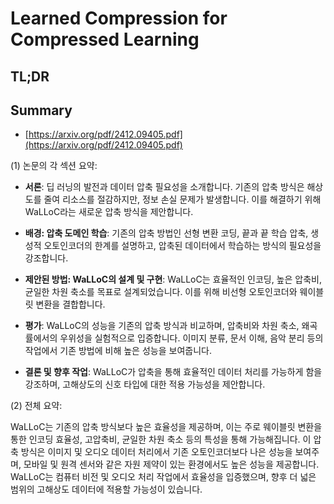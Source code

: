 # Learned Compression for Compressed Learning
## TL;DR
## Summary
- [https://arxiv.org/pdf/2412.09405.pdf](https://arxiv.org/pdf/2412.09405.pdf)

(1) 논문의 각 섹션 요약:
   
- **서론**: 딥 러닝의 발전과 데이터 압축 필요성을 소개합니다. 기존의 압축 방식은 해상도를 줄여 리소스를 절감하지만, 정보 손실 문제가 발생합니다. 이를 해결하기 위해 WaLLoC라는 새로운 압축 방식을 제안합니다.
   
- **배경: 압축 도메인 학습**: 기존의 압축 방법인 선형 변환 코딩, 끝과 끝 학습 압축, 생성적 오토인코더의 한계를 설명하고, 압축된 데이터에서 학습하는 방식의 필요성을 강조합니다.
   
- **제안된 방법: WaLLoC의 설계 및 구현**: WaLLoC는 효율적인 인코딩, 높은 압축비, 균일한 차원 축소를 목표로 설계되었습니다. 이를 위해 비선형 오토인코더와 웨이블릿 변환을 결합합니다.
   
- **평가**: WaLLoC의 성능을 기존의 압축 방식과 비교하며, 압축비와 차원 축소, 왜곡률에서의 우위성을 실험적으로 입증합니다. 이미지 분류, 문서 이해, 음악 분리 등의 작업에서 기존 방법에 비해 높은 성능을 보여줍니다.
   
- **결론 및 향후 작업**: WaLLoC가 압축을 통해 효율적인 데이터 처리를 가능하게 함을 강조하며, 고해상도의 신호 타입에 대한 적용 가능성을 제안합니다.

(2) 전체 요약:
   
WaLLoC는 기존의 압축 방식보다 높은 효율성을 제공하며, 이는 주로 웨이블릿 변환을 통한 인코딩 효율성, 고압축비, 균일한 차원 축소 등의 특성을 통해 가능해집니다. 이 압축 방식은 이미지 및 오디오 데이터 처리에서 기존 오토인코더보다 나은 성능을 보여주며, 모바일 및 원격 센서와 같은 자원 제약이 있는 환경에서도 높은 성능을 제공합니다. WaLLoC는 컴퓨터 비전 및 오디오 처리 작업에서 효율성을 입증했으며, 향후 더 넓은 범위의 고해상도 데이터에 적용할 가능성이 있습니다.